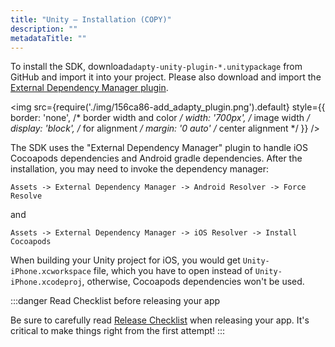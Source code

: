 ```yaml
---
title: "Unity – Installation (COPY)"
description: ""
metadataTitle: ""
---
```


To install the SDK, download`adapty-unity-plugin-*.unitypackage` from GitHub and import it into your project. Please also download and import the [External Dependency Manager plugin](https://github.com/googlesamples/unity-jar-resolver).


<img
  src={require('./img/156ca86-add_adapty_plugin.png').default}
  style={{
    border: 'none', /* border width and color */
    width: '700px', /* image width */
    display: 'block', /* for alignment */
    margin: '0 auto' /* center alignment */
  }}
/>





The SDK uses the "External Dependency Manager" plugin to handle iOS Cocoapods dependencies and Android gradle dependencies. After the installation, you may need to invoke the dependency manager:

`Assets -> External Dependency Manager -> Android Resolver -> Force Resolve`

and

`Assets -> External Dependency Manager -> iOS Resolver -> Install Cocoapods`

When building your Unity project for iOS, you would get `Unity-iPhone.xcworkspace` file, which you have to open instead of `Unity-iPhone.xcodeproj`, otherwise, Cocoapods dependencies won't be used.

:::danger
Read Checklist before releasing your app

Be sure to carefully read [Release Checklist](release-checklist) when releasing your app. It's critical to make things right from the first attempt!
:::